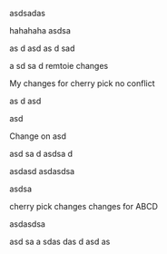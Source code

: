 asdsadas



hahahaha
asdsa


as
d
asd
as
d
sad

a
sd
sa
d
remtoie changes

My changes for cherry pick no conflict

as
d
asd



asd


Change on asd


asd
sa
d
asdsa
d

asdasd
asdasdsa

asdsa


cherry pick changes
changes for ABCD

asdasdsa

asd
sa
a
sdas
das
d
asd
as